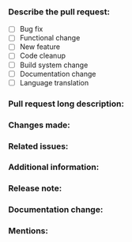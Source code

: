 <!-- Lines like this one are comments and will not be shown in the final output. -->
<!-- Make sure that you have read the "Contributing" section of the README and also the notes in CodingStyle. -->
<!-- If you are a collaborator, please add labels and assign other collaborators for a review. -->

### Describe the pull request:
<!-- Replace [ ] with [x] to select options. -->
- [ ] Bug fix
- [ ] Functional change
- [ ] New feature
- [ ] Code cleanup
- [ ] Build system change
- [ ] Documentation change
- [ ] Language translation

### Pull request long description:
<!-- Describe your pull request in detail. -->

### Changes made:
<!-- Enumerate the changes with 1), 2), 3) etc. -->
<!-- Ensure the test cases are updated if needed. -->

### Related issues:
<!-- Reference issues with #<issue-num>. -->
<!-- Write "Fixes #<issue-num>" to notify Github that this PR fixes an issue. -->

### Additional information:
<!-- Include sample dive log or other relevant information to allow testing the change where feasible. -->

### Release note:
<!-- Describe if this change needs a release note present in CHANGELOG.md. -->
<!-- Also, please make sure to add the release note on top of the file CHANGELOG.md. -->

### Documentation change:
<!-- If this PR makes changes to user functionality, then the documentation has to be updated too. -->
<!-- Please, briefly outline here what has changed in terms of the user experience (UX). -->
<!-- If UX changes have been made, a maintainer should apply the 'needs-documentation-change' label. -->

### Mentions:
<!-- Mention users that you want to review your pull request with @<user-name>. Leave empty if not sure. -->
